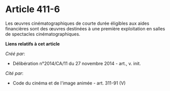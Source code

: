 # Article 411-6

Les œuvres cinématographiques de courte durée éligibles aux aides financières sont des œuvres destinées à une première
exploitation en salles de spectacles cinématographiques.

**Liens relatifs à cet article**

_Créé par_:

  - Délibération n°2014/CA/11 du 27 novembre 2014 - art., v. init.

_Cité par_:

  - Code du cinéma et de l'image animée - art. 311-91 (V)
